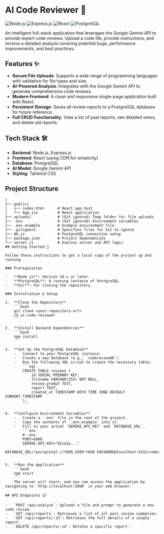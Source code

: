 # AI Code Reviewer 🤖

![Node.js](https://img.shields.io/badge/Node.js-18.x-green.svg) ![Express.js](https://img.shields.io/badge/Express.js-4.x-blue.svg) ![React](https://img.shields.io/badge/React-17.x-cyan.svg) ![PostgreSQL](https://img.shields.io/badge/PostgreSQL-14.x-purple.svg)

An intelligent full-stack application that leverages the Google Gemini API to provide expert code reviews. Upload a code file, provide instructions, and receive a detailed analysis covering potential bugs, performance improvements, and best practices.

## Features ✨

-   **Secure File Uploads**: Supports a wide range of programming languages with validation for file types and size.
-   **AI-Powered Analysis**: Integrates with the Google Gemini API to generate comprehensive code reviews.
-   **Modern Frontend**: A clean and responsive single-page application built with React.
-   **Persistent Storage**: Saves all review reports to a PostgreSQL database for future reference.
-   **Full CRUD Functionality**: View a list of past reports, see detailed views, and delete old reports.

## Tech Stack 🛠️

-   **Backend**: Node.js, Express.js
-   **Frontend**: React (using CDN for simplicity)
-   **Database**: PostgreSQL
-   **AI Model**: Google Gemini API
-   **Styling**: Tailwind CSS

## Project Structure

```plaintext
/
├── public/
│   ├── index.html      # React app host
│   └── App.jsx         # React application
├── uploads/            # (Git ignored) Temp folder for file uploads
├── .env                # (Git ignored) Environment variables
├── .env.example        # Example environment file
├── .gitignore          # Specifies files for Git to ignore
├── db.js               # PostgreSQL connection setup
├── package.json        # Project dependencies
└── server.js           # Express server and API logic
## Getting Started 🚀

Follow these instructions to get a local copy of the project up and running.

### Prerequisites

-   **Node.js**: Version 18.x or later.
-   **PostgreSQL**: A running instance of PostgreSQL.
-   **Git**: For cloning the repository.

### Installation & Setup

1.  **Clone the Repository**
    ```bash
    git clone <your-repository-url>
    cd ai-code-reviewer
    ```

2.  **Install Backend Dependencies**
    ```bash
    npm install
    ```

3.  **Set Up the PostgreSQL Database**
    -   Connect to your PostgreSQL instance.
    -   Create a new database (e.g., `codereviewdb`).
    -   Run the following SQL script to create the necessary table:
        ```sql
        CREATE TABLE reviews (
            id SERIAL PRIMARY KEY,
            filename VARCHAR(255) NOT NULL,
            review_prompt TEXT,
            report TEXT,
            created_at TIMESTAMP WITH TIME ZONE DEFAULT CURRENT_TIMESTAMP
        );
        ```

4.  **Configure Environment Variables**
    -   Create a `.env` file in the root of the project.
    -   Copy the contents of `.env.example` into it.
    -   Fill in your actual `GEMINI_API_KEY` and `DATABASE_URL`.
        ```env
        # .env
        PORT=5000
        GEMINI_API_KEY="AIzaSy..."
        DATABASE_URL="postgresql://YOUR_USER:YOUR_PASSWORD@localhost:5432/codereviewdb"
        ```

5.  **Run the Application**
    ```bash
    npm start
    ```
    The server will start, and you can access the application by navigating to `http://localhost:5000` in your web browser.

## API Endpoints 📋

-   `POST /api/analyze`: Uploads a file and prompt to generate a new code review.
-   `GET /api/reports`: Retrieves a list of all past review summaries.
-   `GET /api/reports/:id`: Retrieves the full details of a single report.
-   `DELETE /api/reports/:id`: Deletes a specific report.